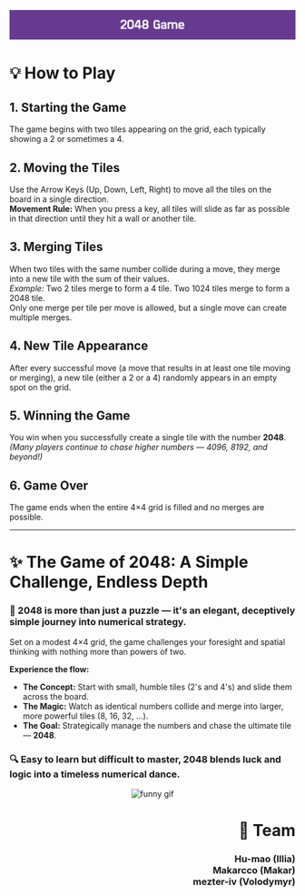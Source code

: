 ![image alt](https://github.com/Hu-mao/2048/blob/19fe77b569cbe50b6474bd6afbb2f255315b9c71/photos/2048_Game(1).png)

# 💡 How to Play

## 1. Starting the Game
The game begins with two tiles appearing on the grid, each typically showing a 2 or sometimes a 4.

## 2. Moving the Tiles
Use the Arrow Keys (Up, Down, Left, Right) to move all the tiles on the board in a single direction.  
**Movement Rule:** When you press a key, all tiles will slide as far as possible in that direction until they hit a wall or another tile.

## 3. Merging Tiles
When two tiles with the same number collide during a move, they merge into a new tile with the sum of their values.  
*Example:* Two 2 tiles merge to form a 4 tile. Two 1024 tiles merge to form a 2048 tile.  
Only one merge per tile per move is allowed, but a single move can create multiple merges.

## 4. New Tile Appearance
After every successful move (a move that results in at least one tile moving or merging), a new tile (either a 2 or a 4) randomly appears in an empty spot on the grid.

## 5. Winning the Game
You win when you successfully create a single tile with the number **2048**.  
*(Many players continue to chase higher numbers — 4096, 8192, and beyond!)*

## 6. Game Over
The game ends when the entire 4×4 grid is filled and no merges are possible.

---

# ✨ The Game of 2048: A Simple Challenge, Endless Depth

### 🧩 2048 is more than just a puzzle — it's an elegant, deceptively simple journey into numerical strategy.
Set on a modest 4×4 grid, the game challenges your foresight and spatial thinking with nothing more than powers of two.

**Experience the flow:**
- **The Concept:** Start with small, humble tiles (2's and 4's) and slide them across the board.  
- **The Magic:** Watch as identical numbers collide and merge into larger, more powerful tiles (8, 16, 32, …).  
- **The Goal:** Strategically manage the numbers and chase the ultimate tile — **2048**.

### 🔍 Easy to learn but difficult to master, 2048 blends luck and logic into a timeless numerical dance.

<p align="center">
  <img src="https://github.com/user-attachments/assets/7bd2fd51-f417-453e-8f9c-789ce3560595" alt="funny gif">
</p>

<h1 align="right">
 👥 Team
</h1>
<h3 align="right">
  Hu-mao (Illia)<br>
  Makarcco (Makar)<br>
  mezter-iv (Volodymyr)<br>
</h3>
